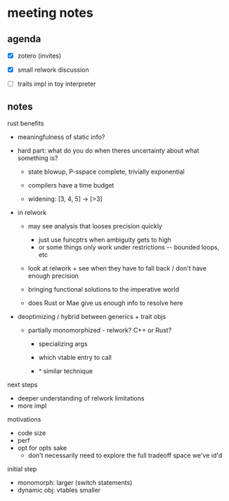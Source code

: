 # meeting notes

## agenda

- [x] zotero (invites)

- [x] small relwork discussion

- [ ] traits impl in toy interpreter

## notes

rust benefits
- meaningfulness of static info?
- hard part: what do you do when theres uncertainty about what something is?
    - state blowup, P-sspace complete, trivially exponential
    - compilers have a time budget

    - widening: [3, 4, 5] -> [>3]

- in relwork
    - may see analysis that looses precision quickly
        - just use funcptrs when ambiguity gets to high
        - or some things only work under restrictions -- bounded loops, etc
    - look at relwork + see when they have to fall back / don't have enough
      precision

    - bringing functional solutions to the imperative world

    - does Rust or Mae give us enough info to resolve here

- deoptimizing / hybrid between generics + trait objs
    - partially monomorphized - relwork? C++ or Rust?
        - specializing args
        - which vtable entry to call

        - ^ similar technique

next steps
- deeper understanding of relwork limitations
- more impl

motivations
- code size
- perf
- opt for opts sake
    - don't necessarily need to explore the full tradeoff space we've id'd

initial step
- monomorph: larger (switch statements)
- dynamic obj: vtables smaller

